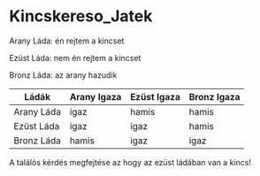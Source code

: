 # Kincskereso_Jatek

Arany Láda: én rejtem a kincset

Ezüst Láda: nem én rejtem a kincset

Bronz Láda: az arany hazudik


| Ládák  | Arany Igaza | Ezüst Igaza  | Bronz Igaza |
| ----------- | ------ | ------ | ----- |
| Arany Láda  |  igaz  | hamis  | hamis |
| Ezüst Láda  |  igaz  |  igaz  | hamis |
| Bronz Láda  |  hamis |  igaz  | igaz  |


A találós kérdés megfejtése az hogy az ezüst ládában van a kincs!
